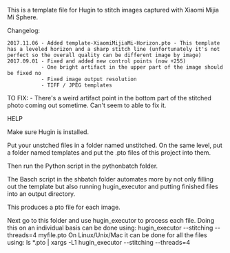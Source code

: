 This is a template file for Hugin to stitch images captured with Xiaomi Mijia Mi Sphere. 

Changelog: 
	
	2017.11.06 - Added template-XiaomiMijiaMi-Horizon.pto - This template has a leveled horizon and a sharp stitch line (unfortunately it's not perfect so the overall quality can be different image by image)
	2017.09.01 - Fixed and added new control points (now +255)
			   - One bright artifact in the upper part of the image should be fixed no
			   - Fixed image output resolution
			   - TIFF / JPEG templates


TO FIX:
	- There's a weird artifact point in the bottom part of the stitched photo coming out sometime. 
	  Can't seem to able to fix it.

HELP

Make sure Hugin is installed.

Put your unstched files in a folder named unstitched. On the same level, put a folder named templates
and put the .pto files of this project into them.

Then run the Python script in the pythonbatch folder.

The Basch script in the shbatch folder automates more by not only filling out the template
but also running hugin_executor and putting finished files into an output directory.

This produces a pto file for each image.

Next go to this folder and use hugin_executor to process each file.
Doing this on an individual basis can be done using:
hugin_executor --stitching --threads=4 myfile.pto
On Linux/Unix/Mac it can be done for all the files using:
ls *.pto | xargs -L1 hugin_executor --stitching --threads=4

